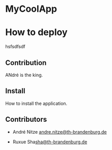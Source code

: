 # MyCoolApp

# How to deploy
hsfsdfsdf

## Contribution
ANdré is the king.

## Install
How to install the application.

## Contributors
* André Nitze <andre.nitze@th-brandenburg.de>

* Ruxue Sha<sha@th-brandenburg.de>

